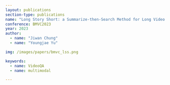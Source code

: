 ```yaml
---
layout: publications
section-type: publications
name: "Long Story Short: a Summarize-then-Search Method for Long Video Question Answering"
conference: BMVC2023
year: 2023
author:
  - name: "Jiwan Chung"
  - name: "Youngjae Yu"

img: /images/papers/bmvc_lss.png

keywords:
  - name: VideoQA
  - name: multimodal

---
```

